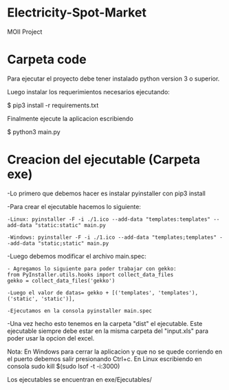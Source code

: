 # Electricity-Spot-Market
MOII Project

# Carpeta code

Para ejecutar el proyecto debe tener instalado python version 3 o superior.

Luego instalar los requerimientos necesarios ejecutando: 

$ pip3 install -r requirements.txt


Finalmente ejecute la aplicacion escribiendo 

$ python3 main.py


# Creacion del ejecutable (Carpeta exe)

-Lo primero que debemos hacer es instalar pyinstaller con pip3 install

-Para crear el ejecutable hacemos lo siguiente:

	-Linux: pyinstaller -F -i ./1.ico --add-data "templates:templates" --add-data "static:static" main.py
	
	-Windows: pyinstaller -F -i ./1.ico --add-data "templates;templates" --add-data "static;static" main.py

-Luego debemos modificar el archivo main.spec:

	- Agregamos lo siguiente para poder trabajar con gekko:
	from PyInstaller.utils.hooks import collect_data_files
	gekko = collect_data_files('gekko')
	
	-Luego el valor de datas= gekko + [('templates', 'templates'), ('static', 'static')],
	
	-Ejecutamos en la consola pyinstaller main.spec

-Una vez hecho esto tenemos en la carpeta "dist" el ejecutable. Este ejecutable siempre debe estar en la misma carpeta del "input.xls" para poder usar la opcion del excel.

Nota: En Windows para cerrar la aplicacion y que no se quede corriendo en el puerto debemos salir presionando Ctrl+c. En Linux escribiendo en consola sudo kill $(sudo lsof -t -i:3000)
 
 Los ejecutables se encuentran en exe/Ejecutables/
